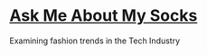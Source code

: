 # [Ask Me About My Socks](http://shandozer.github.io) 
Examining fashion trends in the Tech Industry 


